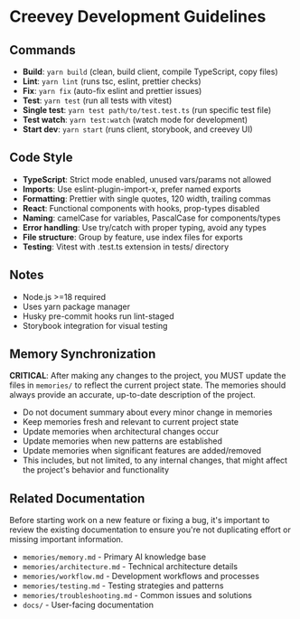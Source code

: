 # Creevey Development Guidelines

## Commands

- **Build**: `yarn build` (clean, build client, compile TypeScript, copy files)
- **Lint**: `yarn lint` (runs tsc, eslint, prettier checks)
- **Fix**: `yarn fix` (auto-fix eslint and prettier issues)
- **Test**: `yarn test` (run all tests with vitest)
- **Single test**: `yarn test path/to/test.test.ts` (run specific test file)
- **Test watch**: `yarn test:watch` (watch mode for development)
- **Start dev**: `yarn start` (runs client, storybook, and creevey UI)

## Code Style

- **TypeScript**: Strict mode enabled, unused vars/params not allowed
- **Imports**: Use eslint-plugin-import-x, prefer named exports
- **Formatting**: Prettier with single quotes, 120 width, trailing commas
- **React**: Functional components with hooks, prop-types disabled
- **Naming**: camelCase for variables, PascalCase for components/types
- **Error handling**: Use try/catch with proper typing, avoid any types
- **File structure**: Group by feature, use index files for exports
- **Testing**: Vitest with .test.ts extension in tests/ directory

## Notes

- Node.js >=18 required
- Uses yarn package manager
- Husky pre-commit hooks run lint-staged
- Storybook integration for visual testing

## Memory Synchronization

**CRITICAL**: After making any changes to the project, you MUST update the files in `memories/` to reflect the current project state. The memories should always provide an accurate, up-to-date description of the project.

- Do not document summary about every minor change in memories
- Keep memories fresh and relevant to current project state
- Update memories when architectural changes occur
- Update memories when new patterns are established
- Update memories when significant features are added/removed
- This includes, but not limited, to any internal changes, that might affect the project's behavior and functionality

## Related Documentation

Before starting work on a new feature or fixing a bug, it's important to review the existing documentation to ensure you're not duplicating effort or missing important information.

- `memories/memory.md` - Primary AI knowledge base
- `memories/architecture.md` - Technical architecture details
- `memories/workflow.md` - Development workflows and processes
- `memories/testing.md` - Testing strategies and patterns
- `memories/troubleshooting.md` - Common issues and solutions
- `docs/` - User-facing documentation
